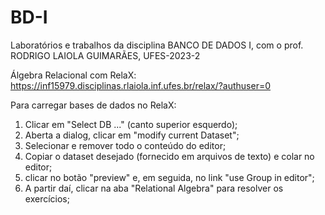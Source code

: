 # BD-I
Laboratórios e trabalhos da disciplina BANCO DE DADOS I, com o prof. RODRIGO LAIOLA GUIMARÃES, UFES-2023-2

Álgebra Relacional com RelaX: 
https://inf15979.disciplinas.rlaiola.inf.ufes.br/relax/?authuser=0

Para carregar bases de dados no RelaX:
1. Clicar em "Select DB ..." (canto superior esquerdo);
2. Aberta a dialog, clicar em "modify current Dataset";
3. Selecionar e remover todo o conteúdo do editor;
4. Copiar o dataset desejado (fornecido em arquivos de texto) e colar no editor;
5. clicar no botão "preview" e, em seguida, no link "use Group in editor";
6. A partir daí, clicar na aba "Relational Algebra" para resolver os exercícios;
